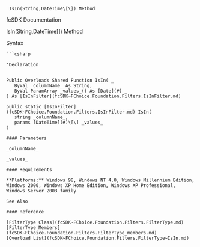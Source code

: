 ﻿     IsIn(String,DateTime\[\]) Method                                                   

fcSDK Documentation

IsIn(String,DateTime\[\]) Method

Syntax

```vbnet
```csharp

'Declaration
 

Public Overloads Shared Function IsIn( _
   ByVal _columnName_ As String, _
   ByVal ParamArray _values_() As [Date](#) _
) As [IsInFilter](fcSDK~FChoice.Foundation.Filters.IsInFilter.md)

public static [IsInFilter](fcSDK~FChoice.Foundation.Filters.IsInFilter.md) IsIn( 
   string _columnName_,
   params [DateTime](#)\[\] _values_
)

#### Parameters

_columnName_

_values_

#### Requirements

**Platforms:** Windows 98, Windows NT 4.0, Windows Millennium Edition, Windows 2000, Windows XP Home Edition, Windows XP Professional, Windows Server 2003 family

See Also

#### Reference

[FilterType Class](fcSDK~FChoice.Foundation.Filters.FilterType.md)  
[FilterType Members](fcSDK~FChoice.Foundation.Filters.FilterType_members.md)  
[Overload List](fcSDK~FChoice.Foundation.Filters.FilterType~IsIn.md)